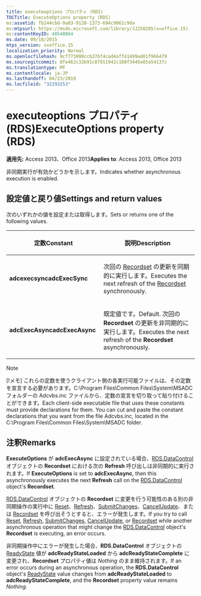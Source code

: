 ```yaml
---
title: executeoptions プロパティ (RDS)
TOCTitle: ExecuteOptions property (RDS)
ms:assetid: fb244cbd-9a03-9128-1373-694c9061c9da
ms:mtpsurl: https://msdn.microsoft.com/library/JJ250285(v=office.15)
ms:contentKeyID: 48548864
ms.date: 09/18/2015
mtps_version: v=office.15
localization_priority: Normal
ms.openlocfilehash: 9cf773090ccb37bf4cad4aff41499ad01f966479
ms.sourcegitcommit: 8fe462c32b91c87911942c188f3445e85a54137c
ms.translationtype: MT
ms.contentlocale: ja-JP
ms.lasthandoff: 04/23/2019
ms.locfileid: "32293253"
---
```

# <a name="executeoptions-property-rds"></a><span data-ttu-id="c7b9a-102">executeoptions プロパティ (RDS)</span><span class="sxs-lookup"><span data-stu-id="c7b9a-102">ExecuteOptions property (RDS)</span></span>


<span data-ttu-id="c7b9a-103">**適用先:** Access 2013、Office 2013</span><span class="sxs-lookup"><span data-stu-id="c7b9a-103">**Applies to**: Access 2013, Office 2013</span></span>

<span data-ttu-id="c7b9a-104">非同期実行が有効かどうかを示します。</span><span class="sxs-lookup"><span data-stu-id="c7b9a-104">Indicates whether asynchronous execution is enabled.</span></span>

## <a name="settings-and-return-values"></a><span data-ttu-id="c7b9a-105">設定値と戻り値</span><span class="sxs-lookup"><span data-stu-id="c7b9a-105">Settings and return values</span></span>

<span data-ttu-id="c7b9a-106">次のいずれかの値を設定または取得します。</span><span class="sxs-lookup"><span data-stu-id="c7b9a-106">Sets or returns one of the following values.</span></span>

<table>
<colgroup>
<col style="width: 50%" />
<col style="width: 50%" />
</colgroup>
<thead>
<tr class="header">
<th><p><span data-ttu-id="c7b9a-107">定数</span><span class="sxs-lookup"><span data-stu-id="c7b9a-107">Constant</span></span></p></th>
<th><p><span data-ttu-id="c7b9a-108">説明</span><span class="sxs-lookup"><span data-stu-id="c7b9a-108">Description</span></span></p></th>
</tr>
</thead>
<tbody>
<tr class="odd">
<td><p><span data-ttu-id="c7b9a-109"><strong>adcexecsync</strong></span><span class="sxs-lookup"><span data-stu-id="c7b9a-109"><strong>adcExecSync</strong></span></span></p></td>
<td><p><span data-ttu-id="c7b9a-110">次回の <a href="recordset-object-ado.md">Recordset</a> の更新を同期的に実行します。</span><span class="sxs-lookup"><span data-stu-id="c7b9a-110">Executes the next refresh of the <a href="recordset-object-ado.md">Recordset</a> synchronously.</span></span></p></td>
</tr>
<tr class="even">
<td><p><span data-ttu-id="c7b9a-111"><strong>adcExecAsync</strong></span><span class="sxs-lookup"><span data-stu-id="c7b9a-111"><strong>adcExecAsync</strong></span></span></p></td>
<td><p><span data-ttu-id="c7b9a-112">既定値です。</span><span class="sxs-lookup"><span data-stu-id="c7b9a-112">Default.</span></span> <span data-ttu-id="c7b9a-113">次回の <strong>Recordset</strong> の更新を非同期的に実行します。</span><span class="sxs-lookup"><span data-stu-id="c7b9a-113">Executes the next refresh of the <strong>Recordset</strong> asynchronously.</span></span></p></td>
</tr>
</tbody>
</table>

> [!NOTE]
> <span data-ttu-id="c7b9a-p102">[!メモ] これらの定数を使うクライアント側の各実行可能ファイルは、その定数を宣言する必要があります。C:\Program Files\Common Files\System\MSADC フォルダーの Adcvbs.inc ファイルから、定数の宣言を切り取って貼り付けることができます。</span><span class="sxs-lookup"><span data-stu-id="c7b9a-p102">Each client-side executable file that uses these constants must provide declarations for them. You can cut and paste the constant declarations that you want from the file Adcvbs.inc, located in the C:\Program Files\Common Files\System\MSADC folder.</span></span>

## <a name="remarks"></a><span data-ttu-id="c7b9a-116">注釈</span><span class="sxs-lookup"><span data-stu-id="c7b9a-116">Remarks</span></span>

<span data-ttu-id="c7b9a-117">**ExecuteOptions** が **adcExecAsync** に設定されている場合、[RDS.DataControl](datacontrol-object-rds.md) オブジェクトの **Recordset** における次の **Refresh** 呼び出しは非同期的に実行されます。</span><span class="sxs-lookup"><span data-stu-id="c7b9a-117">If **ExecuteOptions** is set to **adcExecAsync**, then this asynchronously executes the next **Refresh** call on the [RDS.DataControl](datacontrol-object-rds.md) object's **Recordset**.</span></span>

<span data-ttu-id="c7b9a-118">[RDS.DataControl](datacontrol-object-rds.md) オブジェクトの **Recordset** に変更を行う可能性のある別の非同期操作の実行中に [Reset](reset-method-rds.md)、[Refresh](refresh-method-rds.md)、[SubmitChanges](submitchanges-method-rds.md)、[CancelUpdate](cancelupdate-method-ado.md)、または [Recordset](recordset-sourcerecordset-properties-rds.md) を呼び出そうとすると、エラーが発生します。</span><span class="sxs-lookup"><span data-stu-id="c7b9a-118">If you try to call [Reset](reset-method-rds.md), [Refresh](refresh-method-rds.md), [SubmitChanges](submitchanges-method-rds.md), [CancelUpdate](cancelupdate-method-ado.md), or [Recordset](recordset-sourcerecordset-properties-rds.md) while another asynchronous operation that might change the [RDS.DataControl](datacontrol-object-rds.md) object's **Recordset** is executing, an error occurs.</span></span>

<span data-ttu-id="c7b9a-119">非同期操作中にエラーが発生した場合、**RDS.DataControl** オブジェクトの [ReadyState](readystate-property-rds.md) 値が **adcReadyStateLoaded** から **adcReadyStateComplete** に変更され、**Recordset** プロパティ値は *Nothing* のまま維持されます。</span><span class="sxs-lookup"><span data-stu-id="c7b9a-119">If an error occurs during an asynchronous operation, the **RDS.DataControl** object's [ReadyState](readystate-property-rds.md) value changes from **adcReadyStateLoaded** to **adcReadyStateComplete**, and the **Recordset** property value remains *Nothing*.</span></span>

